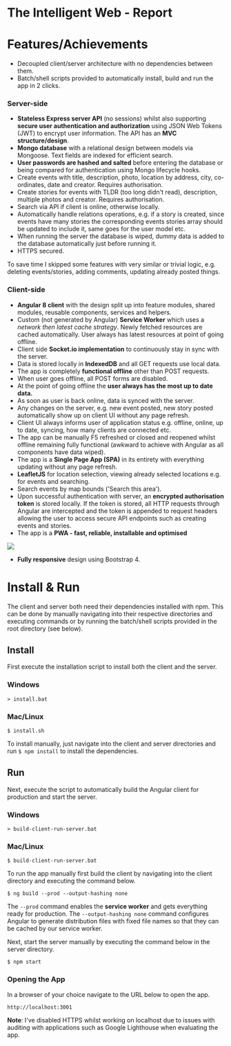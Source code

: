 # The Intelligent Web - Report


# Features/Achievements
- Decoupled client/server architecture with no dependencies between them.
- Batch/shell scripts provided to automatically install, build and run the app in 2 clicks.

### Server-side
- **Stateless Express server API** (no sessions) whilst also supporting **secure user authentication and authorization** using JSON Web Tokens (JWT) to encrypt user information. The API has an **MVC structure/design**.
- **Mongo database** with a relational design between models via Mongoose. Text fields are indexed for efficient search.
- **User passwords are hashed and salted** before entering the database or being compared for authentication using Mongo lifecycle hooks.
- Create events with title, description, photo, location by address, city, co-ordinates, date and creator. Requires authorisation.
- Create stories for events with TLDR (too long didn't read), description, multiple photos and creator. Requires authorisation.
- Search via API if client is online, otherwise locally.
- Automatically handle relations operations, e.g. if a story is created, since events have many stories the corresponding events stories array should be updated to include it, same goes for the user model etc.
- When running the server the database is wiped, dummy data is added to the database automatically just before running it.
- HTTPS secured.

To save time I skipped some features with very similar or trivial logic, e.g. deleting events/stories, adding comments, updating already posted things.
 
### Client-side
- **Angular 8 client** with the design split up into feature modules, shared modules, reusable components, services and helpers.
- Custom (not generated by Angular) **Service Worker** which uses a *network then latest cache strategy*. Newly fetched resources are cached automatically. User always has latest resources at point of going offline.
- Client side **Socket.io implementation** to continuously stay in sync with the server.
- Data is stored locally in **IndexedDB** and all GET requests use local data.
- The app is completely **functional offline** other than POST requests.
- When user goes offline, all POST forms are disabled.
- At the point of going offline the **user always has the most up to date data.**
- As soon as user is back online, data is synced with the server.
- Any changes on the server, e.g. new event posted, new story posted automatically show up on client UI without any page refresh.
- Client UI always informs user of application status e.g. offline, online, up to date, syncing, how many clients are connected etc.
- The app can be manually F5 refreshed or closed and reopened whilst offline remaining fully functional (awkward to achieve with Angular as all components have data wiped).
- The app is a **Single Page App (SPA)** in its entirety with everything updating without any page refresh.
- **LeafletJS** for location selection, viewing already selected locations e.g. for events and searching.
- Search events by map bounds ('Search this area').
- Upon successful authentication with server, an **encrypted authorisation token** is stored locally. If the token is stored, all HTTP requests through Angular are intercepted and the token is appended to request headers allowing the user to access secure API endpoints such as creating events and stories.
- The app is a **PWA - fast, reliable, installable and optimised**

![]("./report-images/pwa-lighthouse.png")

- **Fully responsive** design using Bootstrap 4.

# Install & Run

The client and server both need their dependencies installed with npm. This can be done by manually navigating into their respective directories and executing commands or by running the batch/shell scripts provided in the root directory (see below).

## Install

First execute the installation script to install both the client and the server.

### Windows
```console
> install.bat
```
### Mac/Linux
```console
$ install.sh
```
To install manually, just navigate into the client and server directories and run `$ npm install` to install the dependencies.

## Run
Next, execute the script to automatically build the Angular client for production and start the server.

### Windows

```console
> build-client-run-server.bat
```

### Mac/Linux

```console
$ build-client-run-server.bat
```

To run the app manually first build the client by navigating into the client directory and executing the command below. 

```console
$ ng build --prod --output-hashing none
```
The `--prod` command enables the **service worker** and gets everything ready for production. The `--output-hashing none` command configures Angular to generate distribution files with fixed file names so that they can be cached by our service worker.

Next, start the server manually by executing the command below in the server directory.

```console
$ npm start
```

### Opening the App

In a browser of your choice navigate to the URL below to open the app.

```console
http://localhost:3001
```

**Note**: I've disabled HTTPS whilst working on localhost due to issues with auditing with applications such as Google Lighthouse when evaluating the app.
